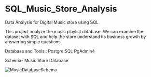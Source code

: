 # SQL_Music_Store_Analysis
Data Analysis for Digital Music store using SQL

This project analyze the music playlist database. We can examine the dataset with SQL and help the store understand its business growth by answering simple questions.


Database and Tools :
  Postgre SQL
  PgAdmin4


Schema- Music Store Database


![MusicDatabaseSchema](https://user-images.githubusercontent.com/24411362/235469862-973b5510-4153-4c96-ab04-9861d74e24f8.png)


